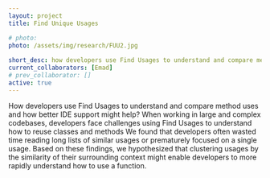 ```yaml
---
layout: project
title: Find Unique Usages

# photo:
photo: /assets/img/research/FUU2.jpg
 
short_desc: how developers use Find Usages to understand and compare method uses and how better IDE support might help?
current_collaborators: [Emad]
# prev_collaborator: []
active: true
---
```

How developers use Find Usages to understand and compare method uses and how better IDE support might help? When working in large and complex codebases, developers face challenges using Find Usages to understand how to reuse classes and methods We found that developers often wasted time reading long lists of similar usages or prematurely focused on a single usage. Based on these findings, we hypothesized that clustering usages by the similarity of their surrounding context might enable developers to more rapidly understand how to use a function.

